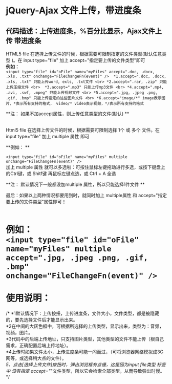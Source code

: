 # jQuery-Ajax 文件上传，带进度条 
代码描述：上传进度条，%百分比显示，Ajax文件上传 带进度条 <br>
---------------------------------------------------
HTML5 file 在选择上传文件的时候，根据需要可限制指定的文件类型(默认任意类型 )。在 input type="file" 加上 accept="指定要上传的文件类型"即可 <br>
**例如：**  <br>
`<input type="file" id="oFile" name="myFiles" accept=".doc, .docx, .xls, .txt" onchange="FileChangeFn(event)" /> 
  *1.accept=".doc, .docx, .xls, .txt" 只能上传word, exls, .txt文件 <br>
  *2.accept=".rar, .zip" 只能上传压缩文件 <br> 
  *3.accept=".mp3" 只能上传mp3文件 <br>
  *4.accept=".mp4, .avi, .swf, .mpeg" 只能上传视频文件 <br>
  *5.accept=".jpg, .jpeg .png, .gif, .bmp" 只能上传指定的这些图片文件 <br>
  *6.accept="image/*" image表示图片，*表示所有支持的格式， video/* video表示视频，*/表示所有支持的格式` <br>
  
**注： 如果不加accept属性，则上传任意类型的文件(默认) **<br><br>

Html5 file 在选择上传文件的时候，根据需要可限制选择 1个 或 多个 文件。在 input type="file" 加上 multiple 属性 即可 <br>

**例如： ** <br>

`<input type="file" id="oFile" name="myFiles" multiple onchange="FileChangeFn(event)" />` <br>
加上 multiple 属性 就可以多选啦：可按住鼠标左键拖动进行多选，或按下键盘上的Ctrl键，或 Shitf键 再鼠标左键点选，或 Ctrl + A 全选

**注： 默认情况下一般都没加multiple 属性，所以只能选择1件文件 **<br>

最后：如果以上两种情况都要用到时，就同时加上 multiple属性 和 accept="指定要上传的文件类型"属性即可！ <br><br>

**例如：**<br>
`<input type="file" id="oFile" name="myFiles" multiple accept=".jpg, .jpeg .png, .gif, .bmp" onchange="FileChangeFn(event)" />`
<br><br>
**使用说明：**<br>
========  
/*
*1默认情况下：上传按扭，上传进度条，文件大小，文件类型，都是被隐藏的，要先选择文件后才能显示出来。  <br>
*2在中间的大灰色框中，可根据所选择的上传类型，显示出来，类型为：音频，视频，图片。  <br>
*3代码中的后端上传地址，只支持图片类型，其他类型的文件不能上传（根自己需求，正确配置后端上传地址）。<br>
*4上传时如果文件太小，上传进度条可能一闪而过，（可将浏览器网络模拟成3G网等，或选择稍大点的文件）。<br>
*5、点击[选择上传文件]按扭时，弹出浏览框有点慢，这是因为input file类型 标签中 没有指定 accept="*"文件类型，所以它会检索全部类型，从而导致弹出时慢。 
*/
